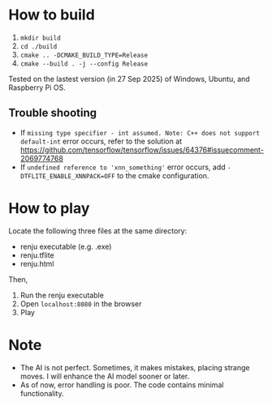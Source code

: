 # How to build  
1. ``mkdir build``
2. ``cd ./build``
3. ``cmake .. -DCMAKE_BUILD_TYPE=Release``
4. ``cmake --build . -j --config Release``  

Tested on the lastest version (in 27 Sep 2025) of Windows, Ubuntu, and Raspberry Pi OS.

## Trouble shooting
* If ``missing type specifier - int assumed. Note: C++ does not support default-int`` error occurs, refer to the solution at https://github.com/tensorflow/tensorflow/issues/64376#issuecomment-2069774768
* If ``undefined reference to 'xnn_something'`` error occurs, add ``-DTFLITE_ENABLE_XNNPACK=OFF`` to the cmake configuration.

# How to play  
Locate the following three files at the same directory:
* renju executable (e.g. .exe)
* renju.tflite
* renju.html

Then,

1. Run the renju executable
2. Open ``localhost:8080`` in the browser
3. Play


# Note  
* The AI is not perfect. Sometimes, it makes mistakes, placing strange moves. I will enhance the AI model sooner or later.
* As of now, error handling is poor. The code contains minimal functionality.

